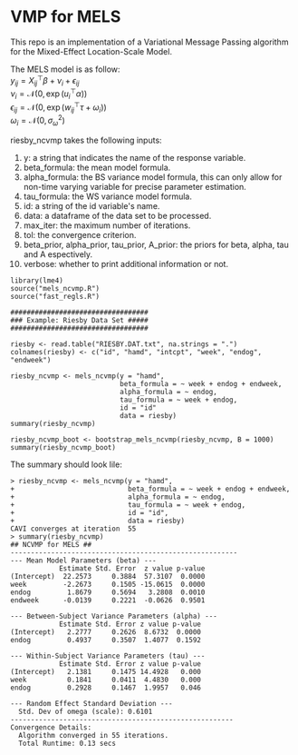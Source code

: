 # VMP for MELS

This repo is an implementation of a Variational Message Passing algorithm for the Mixed-Effect Location-Scale Model. 

The MELS model is as follow:    
$y_{ij} = X_{ij}^\top \beta + \nu_i + \epsilon_{ij}$    
$\nu_i = \mathcal{N}(0, \exp{(u_i^\top \alpha)})$    
$\epsilon_{ij} = \mathcal{N}(0, \exp{(w_{ij}^\top \tau + \omega_i)})$    
$\omega_i = \mathcal{N}(0, \sigma^2_{\omega})$    

riesby_ncvmp takes the following inputs: 
1. y: a string that indicates the name of the response variable.
2. beta_formula: the mean model formula.
3. alpha_formula: the BS variance model formula, this can only allow for non-time varying variable for precise parameter estimation.
4. tau_formula: the WS variance model formula.
5. id: a string of the id variable's name.
6. data: a dataframe of the data set to be processed.
7. max_iter: the maximum number of iterations.
8. tol: the convergence criterion.
9. beta_prior, alpha_prior, tau_prior, A_prior: the priors for beta, alpha, tau and A espectively.
10. verbose: whether to print additional information or not.

```
library(lme4)
source("mels_ncvmp.R")
source("fast_regls.R")

##################################
### Example: Riesby Data Set #####
##################################

riesby <- read.table("RIESBY.DAT.txt", na.strings = ".")
colnames(riesby) <- c("id", "hamd", "intcpt", "week", "endog", "endweek")

riesby_ncvmp <- mels_ncvmp(y = "hamd", 
                           beta_formula = ~ week + endog + endweek, 
                           alpha_formula = ~ endog, 
                           tau_formula = ~ week + endog, 
                           id = "id"
                           data = riesby)
summary(riesby_ncvmp)

riesby_ncvmp_boot <- bootstrap_mels_ncvmp(riesby_ncvmp, B = 1000)
summary(riesby_ncvmp_boot)
```

The summary should look lile: 
```
> riesby_ncvmp <- mels_ncvmp(y = "hamd", 
+                            beta_formula = ~ week + endog + endweek, 
+                            alpha_formula = ~ endog, 
+                            tau_formula = ~ week + endog, 
+                            id = "id",
+                            data = riesby)
CAVI converges at iteration  55 
> summary(riesby_ncvmp)
## NCVMP for MELS ##
--------------------------------------------------------
--- Mean Model Parameters (beta) ---
            Estimate Std. Error  z value p-value
(Intercept)  22.2573     0.3884  57.3107  0.0000
week         -2.2673     0.1505 -15.0615  0.0000
endog         1.8679     0.5694   3.2808  0.0010
endweek      -0.0139     0.2221  -0.0626  0.9501

--- Between-Subject Variance Parameters (alpha) ---
            Estimate Std. Error z value p-value
(Intercept)   2.2777     0.2626  8.6732  0.0000
endog         0.4937     0.3507  1.4077  0.1592

--- Within-Subject Variance Parameters (tau) ---
            Estimate Std. Error z value p-value
(Intercept)   2.1381     0.1475 14.4928   0.000
week          0.1841     0.0411  4.4830   0.000
endog         0.2928     0.1467  1.9957   0.046

--- Random Effect Standard Deviation ---
  Std. Dev of omega (scale): 0.6101
-------------------------------------------------------
Convergence Details:
  Algorithm converged in 55 iterations.
  Total Runtime: 0.13 secs 
```
